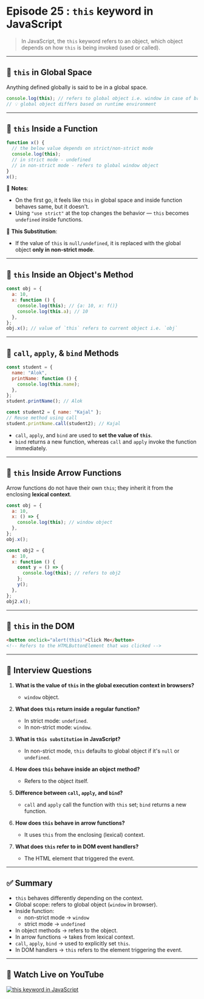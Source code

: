 # Episode 25 : `this` keyword in JavaScript

> In JavaScript, the `this` keyword refers to an object, which object depends on how `this` is being invoked (used or called).

---

## 🧠 `this` in Global Space

Anything defined globally is said to be in a global space.

```js
console.log(this); // refers to global object i.e. window in case of browser
// 💡 global object differs based on runtime environment
```

---

## 🧠 `this` Inside a Function

```js
function x() {
  // the below value depends on strict/non-strict mode
  console.log(this);
  // in strict mode - undefined
  // in non-strict mode - refers to global window object
}
x();
```

📝 **Notes**:
- On the first go, it feels like `this` in global space and inside function behaves same, but it doesn't.
- Using `"use strict"` at the top changes the behavior — `this` becomes `undefined` inside functions.

🧪 **This Substitution**:
- If the value of `this` is `null/undefined`, it is replaced with the global object **only in non-strict mode**.

---

## 🧠 `this` Inside an Object's Method

```js
const obj = {
  a: 10,
  x: function () {
    console.log(this); // {a: 10, x: f()}
    console.log(this.a); // 10
  },
};
obj.x(); // value of `this` refers to current object i.e. `obj`
```

---

## 🧠 `call`, `apply`, & `bind` Methods

```js
const student = {
  name: "Alok",
  printName: function () {
    console.log(this.name);
  },
};
student.printName(); // Alok

const student2 = { name: "Kajal" };
// Reuse method using call
student.printName.call(student2); // Kajal
```

- `call`, `apply`, and `bind` are used to **set the value of `this`**.
- `bind` returns a new function, whereas `call` and `apply` invoke the function immediately.

---

## 🧠 `this` Inside Arrow Functions

Arrow functions do not have their own `this`; they inherit it from the enclosing **lexical context**.

```js
const obj = {
  a: 10,
  x: () => {
    console.log(this); // window object
  },
};
obj.x();

const obj2 = {
  a: 10,
  x: function () {
    const y = () => {
      console.log(this); // refers to obj2
    };
    y();
  },
};
obj2.x();
```

---

## 🧠 `this` in the DOM

```html
<button onclick="alert(this)">Click Me</button>
<!-- Refers to the HTMLButtonElement that was clicked -->
```

---

## 💬 Interview Questions

1. **What is the value of `this` in the global execution context in browsers?**
   - `window` object.

2. **What does `this` return inside a regular function?**
   - In strict mode: `undefined`.
   - In non-strict mode: `window`.

3. **What is `this substitution` in JavaScript?**
   - In non-strict mode, `this` defaults to global object if it's `null` or `undefined`.

4. **How does `this` behave inside an object method?**
   - Refers to the object itself.

5. **Difference between `call`, `apply`, and `bind`?**
   - `call` and `apply` call the function with `this` set; `bind` returns a new function.

6. **How does `this` behave in arrow functions?**
   - It uses `this` from the enclosing (lexical) context.

7. **What does `this` refer to in DOM event handlers?**
   - The HTML element that triggered the event.

---

## ✅ Summary

- `this` behaves differently depending on the context.
- Global scope: refers to global object (`window` in browser).
- Inside function:
  - non-strict mode → `window`
  - strict mode → `undefined`
- In object methods → refers to the object.
- In arrow functions → takes from lexical context.
- `call`, `apply`, `bind` → used to explicitly set `this`.
- In DOM handlers → `this` refers to the element triggering the event.

---

## 🎥 Watch Live on YouTube

[![this keyword in JavaScript](https://img.youtube.com/vi/9T4z98JcHR0/0.jpg)](https://www.youtube.com/watch?v=9T4z98JcHR0&list=PLlasXeu85E9eWOpw9jxHOQyGMRiBZ60aX&index=4&ab_channel=AkshaySaini)